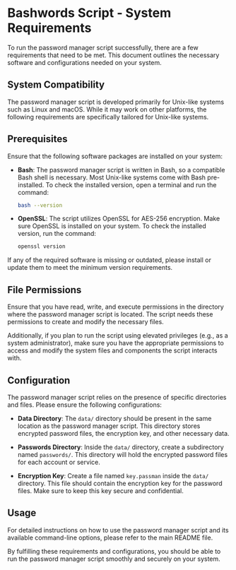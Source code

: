 # Bashwords Script - System Requirements

To run the password manager script successfully, there are a few requirements that need to be met. This document outlines the necessary software and configurations needed on your system.

## System Compatibility

The password manager script is developed primarily for Unix-like systems such as Linux and macOS. While it may work on other platforms, the following requirements are specifically tailored for Unix-like systems.

## Prerequisites

Ensure that the following software packages are installed on your system:

- **Bash**: The password manager script is written in Bash, so a compatible Bash shell is necessary. Most Unix-like systems come with Bash pre-installed. To check the installed version, open a terminal and run the command:
  ```bash
  bash --version
  ```

- **OpenSSL**: The script utilizes OpenSSL for AES-256 encryption. Make sure OpenSSL is installed on your system. To check the installed version, run the command:
  ```bash
  openssl version
  ```

If any of the required software is missing or outdated, please install or update them to meet the minimum version requirements.

## File Permissions

Ensure that you have read, write, and execute permissions in the directory where the password manager script is located. The script needs these permissions to create and modify the necessary files.

Additionally, if you plan to run the script using elevated privileges (e.g., as a system administrator), make sure you have the appropriate permissions to access and modify the system files and components the script interacts with.

## Configuration

The password manager script relies on the presence of specific directories and files. Please ensure the following configurations:

- **Data Directory**: The `data/` directory should be present in the same location as the password manager script. This directory stores encrypted password files, the encryption key, and other necessary data.

- **Passwords Directory**: Inside the `data/` directory, create a subdirectory named `passwords/`. This directory will hold the encrypted password files for each account or service.

- **Encryption Key**: Create a file named `key.passman` inside the `data/` directory. This file should contain the encryption key for the password files. Make sure to keep this key secure and confidential.

## Usage

For detailed instructions on how to use the password manager script and its available command-line options, please refer to the main README file.

By fulfilling these requirements and configurations, you should be able to run the password manager script smoothly and securely on your system.
